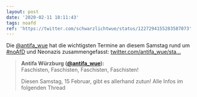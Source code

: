 ```yaml
---
layout: post
date: '2020-02-11 18:11:43'
tags: noafd
ref: 'https://twitter.com/schwarzlichtwue/status/1227294155283587073'
---
```

Die [@antifa_wue](https://twitter.com/antifa_wue) hat die wichtigsten Termine an diesem Samstag rund um [#noAfD](/t/noafd) und Neonazis zusammengefasst: [twitter.com/antifa_wue/sta…](https://twitter.com/antifa_wue/status/1227278683007619072)
> <b>Antifa Würzburg ([@antifa_wue](https://twitter.com/antifa_wue)):</b>  
>Faschisten, Faschisten, Faschisten, Faschisten!  
>  
>  
>  
>Diesen Samstag, 15 Februar, gibt es allerhand zutun! Alle Infos im folgenden Thread  

